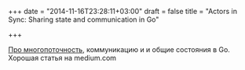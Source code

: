 +++
date = "2014-11-16T23:28:11+03:00"
draft = false
title = "Actors in Sync: Sharing state and communication in Go"

+++

<p><a href="https://medium.com/@KevinBowrin/actors-in-sync-sharing-state-and-communication-in-go-cf010ba887bb">Про многопоточность</a>, коммуникацию и и общие состояния в Go. Хорошая статья на&nbsp;medium.com</p>

